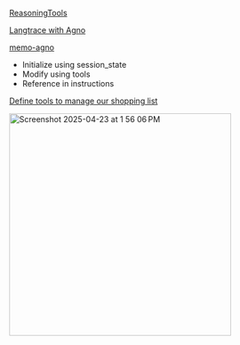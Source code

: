 [ReasoningTools](https://github.com/agno-agi/agno/blob/main/cookbook/reasoning/tools/claude_reasoning_tools.py)

[ Langtrace with Agno](https://docs.langtrace.ai/supported-integrations/llm-frameworks/agno)

[memo-agno](https://github.com/mem0ai/mem0/blob/main/examples/misc/fitness_checker.py)


- Initialize using session_state
- Modify using tools
- Reference in instructions

[Define tools to manage our shopping list](https://github.com/agno-agi/agno/blob/main/cookbook/agent_concepts/state/session_state.py)

<img width="399" alt="Screenshot 2025-04-23 at 1 56 06 PM" src="https://github.com/user-attachments/assets/534abd44-aab4-46b2-86b8-bf3b8b6b70c4" />
